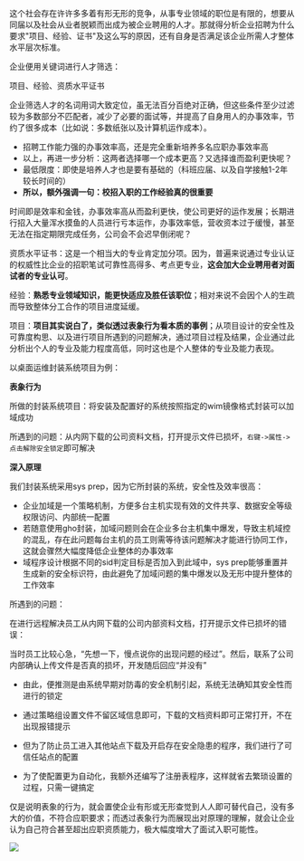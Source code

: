这个社会存在许许多多着有形无形的竞争，从事专业领域的职位是有限的，想要从同届以及社会从业者脱颖而出成为被企业聘用的人才。那就得分析企业招聘为什么要求"项目、经验、证书"及这么写的原因，还有自身是否满足该企业所需人才整体水平层次标准。

企业便用关键词进行人才筛选：

项目、经验、资质水平证书


企业筛选人才的名词用词大致定位，虽无法百分百绝对正确，但这些条件至少过滤较为多数部分不匹配者，减少了必要的面试等，并提高了自身用人的办事效率，节约了很多成本（比如说：多数纸张以及计算机运作成本）。

* 招聘工作能力强的办事效率高，还是完全重新培养多名应职办事效率高
* 以上，再进一步分析：这两者选择哪一个成本更高？又选择谁而盈利更快呢？
* 最低限度：即使是培养人才也是要有基础的（科班应届、以及自学接触1-2年较长时间的）
* **所以，额外强调一句：校招入职的工作经验真的很重要**

时间即是效率和金钱，办事效率高从而盈利更快，使公司更好的运作发展；长期进行招入大量浑水摸鱼的人员进行亏本运作，办事效率低，营收资本过于缓慢，甚至无法在指定期限完成任务，公司会不会迟早倒闭呢？

资质水平证书：这是一个相当大的专业肯定加分项。因为，普遍来说通过专业认证的权威性比企业的招职笔试可靠性高得多、考点更专业，**这会加大企业聘用者对面试者的专业认可**。

经验：**熟悉专业领域知识，能更快适应及胜任该职位**；相对来说不会因个人的生疏而导致整体分工合作的项目进度延缓。

项目：**项目其实说白了，类似透过表象行为看本质的事例**；从项目设计的安全性及可靠度构思、以及进行项目所遇到的问题解决，通过项目过程及结果，企业通过此分析出个人的专业及能力程度高低，同时这也是个人整体的专业及能力表现。

以桌面运维封装系统项目为例：

**表象行为**

所做的封装系统项目：将安装及配置好的系统按照指定的wim镜像格式封装可以加域成功

所遇到的问题：从内网下载的公司资料文档，打开提示文件已损坏，`右键->属性->点击解除安全锁定`即可解决

**深入原理**

我们封装系统采用sys prep，因为它所封装的系统，安全性及效率很高：

* 企业加域是一个策略机制，方便多台主机实现有效的文件共享、数据安全等级权限访问、内部统一配置
* 若随意使用gho封装，加域问题则会在企业多台主机集中爆发，导致主机域控的混乱，存在此问题每台主机的员工则需等待该问题解决才能进行协同工作，这就会骤然大幅度降低企业整体的办事效率
* 域程序设计根据不同的sid判定目标是否加入到此域中，sys prep能够重置并生成新的安全标识符，由此避免了加域问题的集中爆发以及无形中提升整体的工作效率

所遇到的问题：

在进行远程解决员工从内网下载的公司内部资料文档，打开提示文件已损坏的错误：

当时员工比较心急，“先想一下，慢点说你的出现问题的经过”。然后，联系了公司内部确认上传文件是否真的损坏，开发随后回应“并没有”

* 由此，便推测是由系统早期对防毒的安全机制引起，系统无法确知其安全性而进行的锁定
* 通过策略组设置文件不留区域信息即可，下载的文档资料即可正常打开，不在出现报错提示

* 但为了防止员工进入其他站点下载及开启存在安全隐患的程序，我们进行了可信任站点的配置
* 为了使配置更为自动化，我额外还编写了注册表程序，这样就省去繁琐设置的过程，只需一键搞定

仅是说明表象的行为，就会置使企业有形或无形查觉到人人即可替代自己，没有多大的价值，不符合应职要求；而透过表象行为而展现出对原理的理解，就会让企业认为自己符合甚至超出应职资质能力，极大幅度增大了面试入职可能性。

![](https://i.postimg.cc/yNCSCR5Y/Snipaste-2019-08-21-21-31-09.png)







